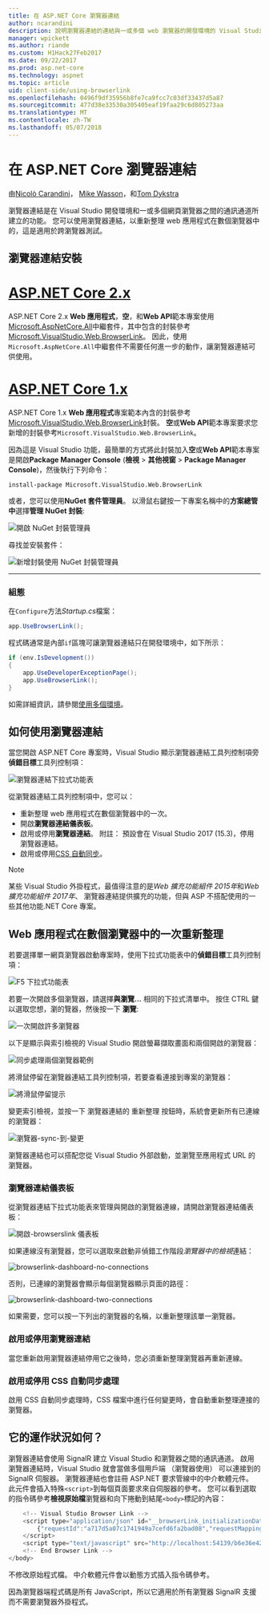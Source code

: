 ```yaml
---
title: 在 ASP.NET Core 瀏覽器連結
author: ncarandini
description: 說明瀏覽器連結的連結與一或多個 web 瀏覽器的開發環境的 Visual Studio 功能的方式。
manager: wpickett
ms.author: riande
ms.custom: H1Hack27Feb2017
ms.date: 09/22/2017
ms.prod: asp.net-core
ms.technology: aspnet
ms.topic: article
uid: client-side/using-browserlink
ms.openlocfilehash: 0496f9df35956b8fe7ca9fcc7c03df33437d5a87
ms.sourcegitcommit: 477d38e33530a305405eaf19faa29c6d805273aa
ms.translationtype: MT
ms.contentlocale: zh-TW
ms.lasthandoff: 05/07/2018
---
```

# <a name="browser-link-in-aspnet-core"></a>在 ASP.NET Core 瀏覽器連結

由[Nicolò Carandini](https://github.com/ncarandini)， [Mike Wasson](https://github.com/MikeWasson)，和[Tom Dykstra](https://github.com/tdykstra)

瀏覽器連結是在 Visual Studio 開發環境和一或多個網頁瀏覽器之間的通訊通道所建立的功能。 您可以使用瀏覽器連結，以重新整理 web 應用程式在數個瀏覽器中的，這是適用於跨瀏覽器測試。

## <a name="browser-link-setup"></a>瀏覽器連結安裝

# <a name="aspnet-core-2xtabaspnetcore2x"></a>[ASP.NET Core 2.x](#tab/aspnetcore2x)

ASP.NET Core 2.x **Web 應用程式**，**空**，和**Web API**範本專案使用[Microsoft.AspNetCore.All](https://www.nuget.org/packages/Microsoft.AspNetCore.All/)中繼套件，其中包含的封裝參考[Microsoft.VisualStudio.Web.BrowserLink](https://www.nuget.org/packages/Microsoft.VisualStudio.Web.BrowserLink/)。 因此，使用`Microsoft.AspNetCore.All`中繼套件不需要任何進一步的動作，讓瀏覽器連結可供使用。

# <a name="aspnet-core-1xtabaspnetcore1x"></a>[ASP.NET Core 1.x](#tab/aspnetcore1x)

ASP.NET Core 1.x **Web 應用程式**專案範本內含的封裝參考[Microsoft.VisualStudio.Web.BrowserLink](https://www.nuget.org/packages/Microsoft.VisualStudio.Web.BrowserLink/)封裝。 **空**或**Web API**範本專案要求您新增的封裝參考`Microsoft.VisualStudio.Web.BrowserLink`。

因為這是 Visual Studio 功能，最簡單的方式將此封裝加入**空**或**Web API**範本專案是開啟**Package Manager Console** (**檢視** > **其他視窗** > **Package Manager Console**)，然後執行下列命令：

```console
install-package Microsoft.VisualStudio.Web.BrowserLink
```

或者，您可以使用**NuGet 套件管理員**。 以滑鼠右鍵按一下專案名稱中的**方案總管 中**選擇**管理 NuGet 封裝**:

![開啟 NuGet 封裝管理員](using-browserlink/_static/open-nuget-package-manager.png)

尋找並安裝套件：

![新增封裝使用 NuGet 封裝管理員](using-browserlink/_static/add-package-with-nuget-package-manager.png)

---

### <a name="configuration"></a>組態

在`Configure`方法*Startup.cs*檔案：

```csharp
app.UseBrowserLink();
```

程式碼通常是內部`if`區塊可讓瀏覽器連結只在開發環境中，如下所示：

```csharp
if (env.IsDevelopment())
{
    app.UseDeveloperExceptionPage();
    app.UseBrowserLink();
}
```

如需詳細資訊，請參閱[使用多個環境](xref:fundamentals/environments)。

## <a name="how-to-use-browser-link"></a>如何使用瀏覽器連結

當您開啟 ASP.NET Core 專案時，Visual Studio 顯示瀏覽器連結工具列控制項旁**偵錯目標**工具列控制項：

![瀏覽器連結下拉式功能表](using-browserlink/_static/browserLink-dropdown-menu.png)

從瀏覽器連結工具列控制項中，您可以：

* 重新整理 web 應用程式在數個瀏覽器中的一次。
* 開啟**瀏覽器連結儀表板**。
* 啟用或停用**瀏覽器連結**。 附註： 預設會在 Visual Studio 2017 (15.3)，停用瀏覽器連結。
* 啟用或停用[CSS 自動同步](#enable-or-disable-css-auto-sync)。

> [!NOTE]
> 某些 Visual Studio 外掛程式，最值得注意的是*Web 擴充功能組件 2015年*和*Web 擴充功能組件 2017年*、 瀏覽器連結提供擴充的功能，但與 ASP 不搭配使用的一些其他功能.NET Core 專案。

## <a name="refresh-the-web-application-in-several-browsers-at-once"></a>Web 應用程式在數個瀏覽器中的一次重新整理

若要選擇單一網頁瀏覽器啟動專案時，使用下拉式功能表中的**偵錯目標**工具列控制項：

![F5 下拉式功能表](using-browserlink/_static/debug-target-dropdown-menu.png)

若要一次開啟多個瀏覽器，請選擇**與瀏覽...** 相同的下拉式清單中。 按住 CTRL 鍵以選取您想，瀏的覽器，然後按一下 **瀏覽**:

![一次開啟許多瀏覽器](using-browserlink/_static/open-many-browsers-at-once.png)

以下是顯示與索引檢視的 Visual Studio 開啟螢幕擷取畫面和兩個開啟的瀏覽器：

![同步處理兩個瀏覽器範例](using-browserlink/_static/sync-with-two-browsers-example.png)

將滑鼠停留在瀏覽器連結工具列控制項，若要查看連接到專案的瀏覽器：

![將滑鼠停留提示](using-browserlink/_static/hoover-tip.png)

變更索引檢視，並按一下 瀏覽器連結的 重新整理 按鈕時，系統會更新所有已連線的瀏覽器：

![瀏覽器-sync-到-變更](using-browserlink/_static/browsers-sync-to-changes.png)

瀏覽器連結也可以搭配您從 Visual Studio 外部啟動，並瀏覽至應用程式 URL 的瀏覽器。

### <a name="the-browser-link-dashboard"></a>瀏覽器連結儀表板

從瀏覽器連結下拉式功能表來管理與開啟的瀏覽器連線，請開啟瀏覽器連結儀表板：

![開啟-browserslink 儀表板](using-browserlink/_static/open-browserlink-dashboard.png)

如果連線沒有瀏覽器，您可以選取來啟動非偵錯工作階段*瀏覽器中的檢視*連結：

![browserlink-dashboard-no-connections](using-browserlink/_static/browserlink-dashboard-no-connections.png)

否則，已連線的瀏覽器會顯示每個瀏覽器顯示頁面的路徑：

![browserlink-dashboard-two-connections](using-browserlink/_static/browserlink-dashboard-two-connections.png)

如果需要，您可以按一下列出的瀏覽器的名稱，以重新整理該單一瀏覽器。

### <a name="enable-or-disable-browser-link"></a>啟用或停用瀏覽器連結

當您重新啟用瀏覽器連結停用它之後時，您必須重新整理瀏覽器再重新連線。

### <a name="enable-or-disable-css-auto-sync"></a>啟用或停用 CSS 自動同步處理

啟用 CSS 自動同步處理時，CSS 檔案中進行任何變更時，會自動重新整理連接的瀏覽器。

## <a name="how-does-it-work"></a>它的運作狀況如何？

瀏覽器連結會使用 SignalR 建立 Visual Studio 和瀏覽器之間的通訊通道。 啟用瀏覽器連結時，Visual Studio 就會當做多個用戶端 （瀏覽器使用） 可以連接到的 SignalR 伺服器。 瀏覽器連結也會註冊 ASP.NET 要求管線中的中介軟體元件。 此元件會插入特殊`<script>`到每個頁面要求來自伺服器的參考。 您可以看到選取的指令碼參考**檢視原始檔**瀏覽器和向下捲動到結尾`<body>`標記的內容：

```javascript
    <!-- Visual Studio Browser Link -->
    <script type="application/json" id="__browserLink_initializationData">
        {"requestId":"a717d5a07c1741949a7cefd6fa2bad08","requestMappingFromServer":false}
    </script>
    <script type="text/javascript" src="http://localhost:54139/b6e36e429d034f578ebccd6a79bf19bf/browserLink" async="async"></script>
    <!-- End Browser Link -->
</body>
```

不修改原始程式檔。 中介軟體元件會以動態方式插入指令碼參考。 

因為瀏覽器端程式碼是所有 JavaScript，所以它適用於所有瀏覽器 SignalR 支援而不需要瀏覽器外掛程式。
